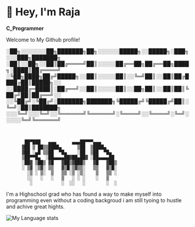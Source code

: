 # 👋 Hey, I'm Raja

**C_Programmer**


Welcome to My Github profile!                                        



░██╗░░░░░░░██╗███████╗██╗░░░░░░█████╗░░█████╗░███╗░░░███╗███████╗
░██║░░██╗░░██║██╔════╝██║░░░░░██╔══██╗██╔══██╗████╗░████║██╔════╝
░╚██╗████╗██╔╝█████╗░░██║░░░░░██║░░╚═╝██║░░██║██╔████╔██║█████╗░░
░░████╔═████║░██╔══╝░░██║░░░░░██║░░██╗██║░░██║██║╚██╔╝██║██╔══╝░░
░░╚██╔╝░╚██╔╝░███████╗███████╗╚█████╔╝╚█████╔╝██║░╚═╝░██║███████╗
░░░╚═╝░░░╚═╝░░╚══════╝╚══════╝░╚════╝░░╚════╝░╚═╝░░░░░╚═╝╚══════╝


⠀⠀⠀⠀⠀⠀⠀⠀⠀⠀⠀⠀⠀⠀⠀⠀⠀⠀⠀⠀⠀⠀⠀⠀

           ██▀███   ▄▄▄      ▄▄▄██▀▀▀▄▄▄      
          ▓██ ▒ ██▒▒████▄      ▒██  ▒████▄    
          ▓██ ░▄█ ▒▒██  ▀█▄    ░██  ▒██  ▀█▄  
          ▒██▀▀█▄  ░██▄▄▄▄██▓██▄██▓ ░██▄▄▄▄██ 
          ░██▓ ▒██▒ ▓█   ▓██▒▓███▒   ▓█   ▓██▒
          ░ ▒▓ ░▒▓░ ▒▒   ▓▒█░▒▓▒▒░   ▒▒   ▓▒█░
            ░▒ ░ ▒░  ▒   ▒▒ ░▒ ░▒░    ▒   ▒▒ ░
            ░░   ░   ░   ▒   ░ ░ ░    ░   ▒   
             ░           ░  ░░   ░        ░  ░
                                              


I'm a Highschool grad who has found a way to make myself into programming even without a coding backgroud i am still tyoing to hustle
and achive great hights.

![My Language stats](https://github-readme-stats-eight-theta.vercel.app/api/top-langs/?username=KingVikraman&layout=compact&langs_count=8&hide_border=true)
<br />
<!--
**KingVikraman/KingVikraman** is a ✨ _special_ ✨ repository because its `README.md` (this file) appears on your GitHub profile.

Here are some ideas to get you started:

- 🔭 I’m currently working on ...
- 🌱 I’m currently learning ...
- 👯 I’m looking to collaborate on ...
- 🤔 I’m looking for help with ...
- 💬 Ask me about ...
- 📫 How to reach me: ...
- 😄 Pronouns: ...
- ⚡ Fun fact: ...
-->
